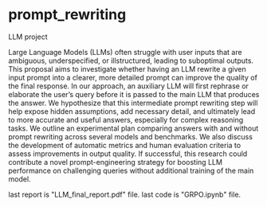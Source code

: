 # prompt_rewriting
LLM project


Large Language Models (LLMs) often struggle with user inputs that are ambiguous, underspecified, or illstructured, leading to suboptimal outputs. This proposal aims to investigate whether having an LLM rewrite a given input prompt into a clearer, more detailed prompt can improve the quality of the final response. In our approach, an auxiliary LLM will first rephrase or elaborate the user’s query before it is passed to the main LLM that produces the answer. We hypothesize that this intermediate prompt rewriting step will help expose hidden assumptions, add necessary detail, and ultimately lead to more accurate and useful answers, especially for complex reasoning tasks. We outline an experimental plan comparing answers with and without prompt rewriting across several models and benchmarks. We also discuss the development of automatic metrics and human evaluation criteria to assess improvements in output quality. If successful, this research could contribute a novel prompt-engineering strategy for boosting LLM performance on challenging queries without additional training of the main model.

last report is "LLM_final_report.pdf" file.
last code is "GRPO.ipynb" file.
